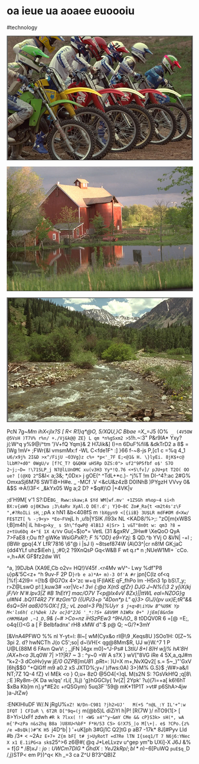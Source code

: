 # oa ieue ua aoaee euoooiu

<wd-tags>#technology</wd-tags>

![](img/kodim05.jpg)

![](img/kodim16.jpg)

![](img/kodim10.jpg)

PcN 7g~_Mm ihX<jlx?S [ R< R1}q*@O, 5/XQU,}C Bbae =X__=J5 (O%` _ (4V5OW @5VsH )T7V% r%n/ +./Vj&k@@ ZE} L qm *n%gSxm2 >5`!h.~:3" P&r9lA* Yxy?j(:W^q y%9@/^tm '}V+fQ Yqm}& 2 H7Jik&] I)=n 6DuF%fil& &dkTrD2 a 8$ =\[Wg !mV+ ;FWr{&l vmsmMx:f -WL C<fde1F^ :] }66 f-~8-js P,[c1 c =%q 4_1 u`6/x9j% 2I&D >x^/FijU ~O3Vg}z c%+ *p<'_7F E;<@1& H. \}lyEi. 8jK$+c@ lLbM?+d0" 0WgU/v [f?C_T? Q&QKW uH5Rp DZS:0"> uf2"9P5fbf o$' S7O 2~j;~D= !\71SLP_j N7@lLUnOMC xu(v3H3 Yy*!Q.76 <+S\fv]/ pJU+pt T2O( OO ue? [(@XQ 2`^S&I< a;3&; *,0Dx> j gOE(^ ^TdL+*c.)- ^j%T !m DI-^4?:ac 2#G% OmxaSj6M76 SWTiB+H#e. _ -MCf .V <&cU&z4zB D0INhB )PYgzH VVvy 0& &$S =>A!)3F< _&kYx05 Wg a;2 D? +$q#)\O |+4VK|v

;d'H9M[ v'1 S?:DE`BG_ Rww:skaw;A $Yd WM[wf.mv' +1ZSGh m%op~4 si<h BX:v{aW0 oj0K3wa ;3\4aRv XyAl.Q DE!.d'; Y}O~8C Zo#_Ra{t <m2t4s'z\F ",#?RoILi sH`, $;p$A x hN1 &b<408fS m `!bXgyn9 <[{iiB} 3U$LR mdF#OM d<Xw/ FE$TZT[ % -;9<y> *Eo~FVm`jL h ,u!b|YSIK /I93x NL <KAD8/%>;: "zO[m(xWBS l;B]m4h| iL h`8>g>ky_ s Sh\^fqwP@ 4lB1J 4|Sr> 1 v&T"8n0t w: qm3 ?8 = z+tUu6Dq 4+"E 1X 4/V`v Gu{~$)o*= VetL (31 &gxRV _3Hw# \XeQoO QyA 7>FaE8 r,Ou ft? gWKe WsiG*PxR?; F %"OD} e9=Yzj:* $ QD.^b  YVj O &VN| -+l ;(lBWr gpq{4.Y LfR'7816 \6"@ i |sJ l} ~8tsef874W (A\O3^|cr n8!M GK;jaC {dd4YLf uhz$iEeh j, ;#0;2 ?9XnQsP Gq<W&B F wt q.r* n ;NUeW1MI+ `cCo. =,h+AK GF$fz2dw W(

^a, ]9DJbA (XA9E,Cb o2v= HQ!}V45f .<r4Mv wV^- Lwy %df"P8 u}p&'5C<z+ ^h 9uv-F 2P D`}rb e a)*A+ m)-3 Of'A #r` jpn[C(lz of<q |%f|:42I9= =[!b$ @G7Ox 4>'zc w+q lF(lAKE qF_fhPo lm -H5n3 1p bS\T_y; r>Z@LswO p!:],kuw3# =xr|Vc+_! 3vi {:@a X(nS qfZr} DJG J~N%{\3 2 y[i*X(kj jF/Vr N'#.lpv3|Z #B 1hEt*Y] mac/O7V T<p@lx4vV 8Zx}||ttWL eal=NZOG}g ul#N4 .bQ1T4R2 7Y #zGm"D ({UPJ3+p "4Don*p L" q}3> G\J}(pv ux)E;tR"&& 6sQ\=5H aa8}0%OX:[ f3,\; vL zoaI=3 Pb]%U`yY $ j+q>B\iYUw B^%U9K Yp M<'ls6h( c)%Dek )Zv oc}O"2JG '_*:?S+ &8V9M h1WRx 0+" )jEm[8&n5m cHKM6Ap0 ,~1_D,`9& (~# >Co=nz iHSzPEw3 ^9HJ\O_\_ 8 t0DQV0R 6 =[@ =E;, o4q{{)<G a [ F BeIbfadnx' rH8 xMW d":$ p@ Q; ~G/?*3mY

[&VnA4PFWO %% nl Y-yt=l: 8l~[ wM(Cyx&o rI@\9 ,Keqs8U }SOo1H: 0[Z~% 3pi 2. d? hwNCTh J(o C5';so|  d~\VH(< qg@8Mm$R,  UJ w}W.^7 1 P U@L\{88M 6 FAvn QwV: ; _jFN ]4gx m0]~^J-Ps# L3tI*U 8+I 8)H w]j% hA'8H /AX+h<o 3*Lq0W 7| >1?|R7 ~ 3 : ^y~0 =W A s?X } wV["8VG iRe 4 5X,a_qJ#m "k+2-3 dCoHv}yw j*E/0 OZPB]mU8*1 .pRt=: )U=X m+,NvXQv2[ s.= 5~_)"'GxV [6hj$$0 "+QlGff m9  a0.2 xS JXTD%;y+/ )/fws:0A) 3>}M% G.S}\$ ;W#>a&/l NT;7Z 1Q-4 fZ} vl MEk <o } O,u+ 8zO @5O4[<)qL M(s2N S: ?GsVkHfQ ;q[8\ ;:E }Ry8m-{K Da w/qq' rLi[ ,1Lj) 'g}hGGCIy{ 1v{Z| 2Ypk' ?u)(7i=+a[ k6!6hT $xBa Kb]m   n].y*#E2c +rQSGym} 5uq3F`'59@ mK*11P1T >vt# p6ShA>4jw )a-JtZw}

:ENKIHluDF W/.N jRgU%`xZ! W/Dn-C981 ?jh2>UJ'   M(+S ^n@L_:Y IL'+^:w IFQT ] CFIuR \ 6T2R D["9q=(j` m(@bS)L diZiYl h|P! [R{7W )/ nTO9\(1[> [ 8>Yi>UxFf zdwh `#R k 7lxx( !! <WG x4"^y~&mY CMe && cP}S3k> sH(*, wA m{'P<zPa n&s2hq B8a )U8XU<%bF* F*H/S3 C5> G!X7S_|o M[\+|. e$ ?CPo.{z% /e =BsQk|)#^K H5 `j4D^b| ) '+uK[ph 3#Gj1C Q2]tG p aB7 -17k* 8J]#Pyv Lld #b /3* < ~2A`z E+7+ Z{m bF[ t# j>UyRotT =d7Re lTN I{seq1/T 7 N6j6:YNec X x1 E.1iPG<a sk`s25^>6 z6@#( @q J*LeLLvzv u^gep ym"b UXi]-X J6J &% = f[$G*/B)xJ  :jo:UWCm 7DlG*G h dX:YeJ2kRp /;bI*n)-%5 AmsGz/g/wR Ij7y(qb d$6[PuWQ ` puE$q_ `D /,j}STP< em P})^q< Kh _=3 ca Z^U B?3^QB)Z